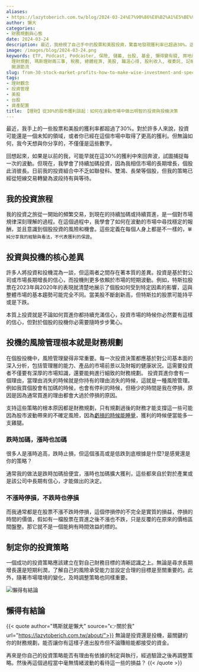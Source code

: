 ```yaml
---
aliases:
- https://lazytoberich.com.tw/blog/2024-03-24%E7%90%86%E8%B2%A1%E5%BE%9E30%E7%9A%84%E8%82%A1%E5%B8%82%E7%8D%B2%E5%88%A9%E8%AB%87%E8%B5%B7%E5%A6%82%E4%BD%95%E5%9C%A8%E6%B3%A2%E5%8B%95%E5%B8%82%E5%A0%B4%E4%B8%AD%E5%81%9A%E5%87%BA%E6%98%8E%E6%99%BA%E7%9A%84%E6%8A%95%E8%B3%87%E8%88%87%E6%8A%95%E6%A9%9F%E6%B1%BA%E7%AD%96/
author: 懶大
categories:
- 財務規劃與心態
date: 2024-03-24
description: 最近，我檢視了自己手中的股票和美股投資，驚喜地發現獲利率已超過30%。這個數字或許對一些人來說不算什麼，但對我而言，它不僅代表著數字上的勝利，更是一種投資哲學的體現。回顧過去，曾經的我可能會在這樣的獲利區間裡頻繁進出，而現在，我選擇了持續加碼，因為我深信市場的規律是持續買進。
image: /images/blog/2024-03-24.png
keywords: ETF, Podcast, Podcaster, 保險, 儲蓄, 台股, 基金, 懶得變有錢, 房地產, 投資, 投資理財, 支出, 收入, 理財,
  理財規劃, 瑪斯理財兩三事, 稅務, 總體經濟, 美股, 職涯心得, 股利收入, 複委託, 記帳, 讀書心得, 財務規劃, 財商, 貸款, 資產配置, 退休規劃,
  開源節流
slug: from-30-stock-market-profits-how-to-make-wise-investment-and-speculation-decisions-in-a-volatile-market
tags:
- 理財觀念
- 投資管理
- 美股
- 台股
- 資產配置
title: 【理財】從30%的股市獲利談起：如何在波動市場中做出明智的投資與投機決策
---
```

最近，我手上的一些股票和美股的獲利率都超過了30%。對於許多人來說，投資可能還是一個未知的領域，或者你已經在這個市場中取得了更高的獲利。但無論如何，我今天想與你分享的，不僅僅是這些數字。

回想起來，如果是以前的我，可能早就在這30%的獲利中來回奔波，試圖捕捉每一次的波動。但現在，我學會了持續加碼投資，因為我相信市場的長期增長，個股此消彼長。日前我的投資組合中不乏如聯發科、雙鴻、長榮等個股，但我的策略已經從短線交易轉變為波段持有與等待。


## 我的投資旅程

我的投資之旅從一開始的頻繁交易，到現在的持續加碼或持續買進，是一個對市場規律深刻理解的過程。在這個過程中，我學會了如何在波動的市場中尋找穩定的報酬，並且意識到個股投資的風險和機會。這些定義在每個人身上都是不一樣的，`單純分享我的經驗與看法，不代表獲利的保證`。

## 投資與投機的核心差異

許多人將投資和投機混為一談，但這兩者之間存在著本質的差異。投資是基於對公司或市場長期增長的信心，而投機則更多依賴於市場的短期波動。例如，特斯拉股票在2023年與2020年的表現就清楚地展示了個股如何受到特定因素的影響，這與整體市場的基本趨勢可能完全不同。當美股不斷創新高，但特斯拉的股票可能持平或是下跌。

本質上投資就是不論如何買進你都持續充滿信心，投資市場的時候你必然要有這樣的信心，但對於個股的投機你必需要隨時步步驚心。

## 投機的風險管理根本就是財務規劃

在個股投機中，風險管理變得非常重要。每一次投資決策都應基於對公司基本面的深入分析，包括管理層的能力、產品的市場前景以及財報的健康狀況。這需要投資者不僅要有深厚的市場知識，還要能夠進行細致的財務規劃。 投資買進你會有一個理由，當理由消失的時候就是你持有的理由消失的時候，這就是一種風險管理。 例如我買個股會有加碼的時候，也會有停利的時候，但極少的時間是我在停損，原因是因為通常買進的理由都會大過於停損的原因。

支持這些策略的根本原因都是財務規劃，只有規劃過後的財務才能支撐這一些可能因為股市波動帶來的不確定風險，因為[虧損的時候能睡覺](https://lazytoberich.com.tw/p/my-money-in-the-stock-market-how-to-sleep-soundly-with-investments/)，獲利的時候便當能多一支雞腿。

### 跌時加碼，漲時也加碼

很多人是漲時追高，跌時止損，但這個漲高或是低跌到底根據是什麼?是感覺還是你的策略？

通常我的做法是跌時加碼撿便宜，漲時也加碼擴大獲利，這些都來自於對於產業或是該公司中長期有信心，才能做出的決定。

### 不漲時停損，不跌時也停損

而我通常都是在股票不漲不跌時停損，這個停損停的不完全是實質的損益，停損的時間的價值，假如有一檔股票在買進之後不漲也不跌，只是反覆的在原來的價格區間盤整。那它就不是一個能夠有時間效益的標的。

## 制定你的投資策略

一個成功的投資策略應該建立在對自己財務目標的清晰認識之上。無論是尋求長期增長還是短期利潤，了解自己的風險承受能力並設定合理的目標是至關重要的。此外，隨著市場環境的變化，及時調整策略也同樣重要。


![懶得有結論](/images/blog/lazytobeconclude.svg)
## 懶得有結論

{{< quote author="瑪斯就是懶大" source="👉關於我" url="https://lazytoberich.com.tw/about/">}}
無論是投資還是投機，最關鍵的你的財務規劃，能否讓你有這樣子進出股市但不論賺賠能都接受的資金。

再來是你自己的投資策略能否有理由有依據的制定與執行，經過驗證之後再調整策略。然後再這個過程當中毫無情緒波動的看待這一些的損益？
{{< /quote >}}
